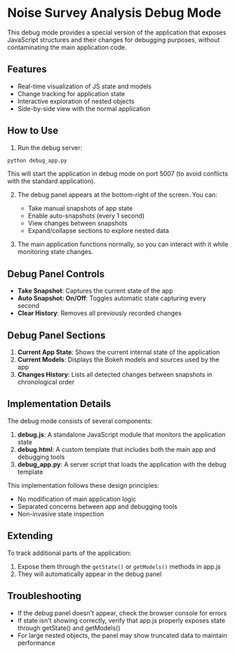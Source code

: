 # Noise Survey Analysis Debug Mode

This debug mode provides a special version of the application that exposes JavaScript structures and their changes for debugging purposes, without contaminating the main application code.

## Features

- Real-time visualization of JS state and models
- Change tracking for application state
- Interactive exploration of nested objects
- Side-by-side view with the normal application

## How to Use

1. Run the debug server:

```bash
python debug_app.py
```

This will start the application in debug mode on port 5007 (to avoid conflicts with the standard application).

2. The debug panel appears at the bottom-right of the screen. You can:
   - Take manual snapshots of app state
   - Enable auto-snapshots (every 1 second)
   - View changes between snapshots
   - Expand/collapse sections to explore nested data

3. The main application functions normally, so you can interact with it while monitoring state changes.

## Debug Panel Controls

- **Take Snapshot**: Captures the current state of the app
- **Auto Snapshot: On/Off**: Toggles automatic state capturing every second
- **Clear History**: Removes all previously recorded changes

## Debug Panel Sections

1. **Current App State**: Shows the current internal state of the application
2. **Current Models**: Displays the Bokeh models and sources used by the app
3. **Changes History**: Lists all detected changes between snapshots in chronological order

## Implementation Details

The debug mode consists of several components:

1. **debug.js**: A standalone JavaScript module that monitors the application state
2. **debug.html**: A custom template that includes both the main app and debugging tools
3. **debug_app.py**: A server script that loads the application with the debug template

This implementation follows these design principles:
- No modification of main application logic
- Separated concerns between app and debugging tools
- Non-invasive state inspection

## Extending

To track additional parts of the application:

1. Expose them through the `getState()` or `getModels()` methods in app.js
2. They will automatically appear in the debug panel

## Troubleshooting

- If the debug panel doesn't appear, check the browser console for errors
- If state isn't showing correctly, verify that app.js properly exposes state through getState() and getModels()
- For large nested objects, the panel may show truncated data to maintain performance 